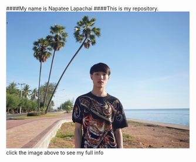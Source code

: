 ####My name is Napatee Lapachai
####This is my repository.
[![](me.jpg)](https://6210612609.github.io)
click the image above to see my full info
